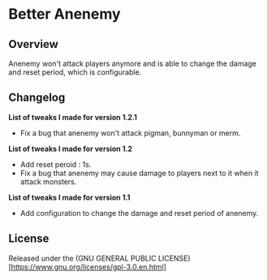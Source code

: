 # Better Anenemy

## Overview

Anenemy won't attack players anymore and is able to change the damage and reset period, which is configurable.

## Changelog

**List of tweaks I made for version 1.2.1**

- Fix a bug that anenemy won't attack pigman, bunnyman or merm.

**List of tweaks I made for version 1.2**

- Add reset peroid : 1s.
- Fix a bug that anenemy may cause damage to players next to it when it attack monsters.

**List of tweaks I made for version 1.1**

- Add configuration to change the damage and reset period of anenemy.

## License

Released under the (GNU GENERAL PUBLIC LICENSE)[https://www.gnu.org/licenses/gpl-3.0.en.html]